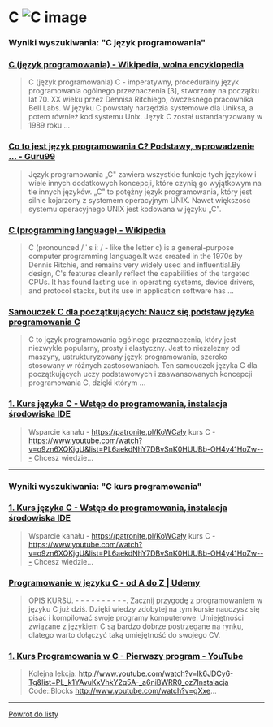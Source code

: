 # C ![C image](https://www.tiobe.com/wp-content/themes/tiobe/tiobe-index/images/C.png)
 
### Wyniki wyszukiwania: "C język programowania" 
 
### [C (język programowania) - Wikipedia, wolna encyklopedia](https://pl.wikipedia.org/wiki/C_(język_programowania)) 
 
 > C (język programowania) C - imperatywny, proceduralny język programowania ogólnego przeznaczenia [3], stworzony na początku lat 70. XX wieku przez Dennisa Ritchiego, ówczesnego pracownika Bell Labs. W języku C powstały narzędzia systemowe dla Uniksa, a potem również kod systemu Unix. Język C został ustandaryzowany w 1989 roku ...
 
 
 
 
### [Co to jest język programowania C? Podstawy, wprowadzenie ... - Guru99](https://www.guru99.com/pl/c-programming-language.html) 
 
 > Język programowania „C" zawiera wszystkie funkcje tych języków i wiele innych dodatkowych koncepcji, które czynią go wyjątkowym na tle innych języków. „C" to potężny język programowania, który jest silnie kojarzony z systemem operacyjnym UNIX. Nawet większość systemu operacyjnego UNIX jest kodowana w języku „C".
 
 
 
 
### [C (programming language) - Wikipedia](https://en.wikipedia.org/wiki/C_(programming_language)) 
 
 > C (pronounced / ˈ s iː / - like the letter c) is a general-purpose computer programming language.It was created in the 1970s by Dennis Ritchie, and remains very widely used and influential.By design, C's features cleanly reflect the capabilities of the targeted CPUs. It has found lasting use in operating systems, device drivers, and protocol stacks, but its use in application software has ...
 
 
 
 
### [Samouczek C dla początkujących: Naucz się podstaw języka programowania C](https://www.guru99.com/pl/c-programming-tutorial.html) 
 
 > C to język programowania ogólnego przeznaczenia, który jest niezwykle popularny, prosty i elastyczny. Jest to niezależny od maszyny, ustrukturyzowany język programowania, szeroko stosowany w różnych zastosowaniach. Ten samouczek języka C dla początkujących uczy podstawowych i zaawansowanych koncepcji programowania C, dzięki którym ...
 
 
 
 
### [1. Kurs języka C - Wstęp do programowania, instalacja środowiska IDE](https://www.youtube.com/watch?v=o9zn6XQKjgU) 
 
 > Wsparcie kanału - https://patronite.pl/KoWCały kurs C - https://www.youtube.com/watch?v=o9zn6XQKjgU&list=PL6aekdNhY7DBvSnK0HUUBb-OH4y41HoZw--- Chcesz wiedzie...
 
 
 
 

 
---
 
### Wyniki wyszukiwania: "C kurs programowania" 
 
### [1. Kurs języka C - Wstęp do programowania, instalacja środowiska IDE](https://www.youtube.com/watch?v=o9zn6XQKjgU) 
 
 > Wsparcie kanału - https://patronite.pl/KoWCały kurs C - https://www.youtube.com/watch?v=o9zn6XQKjgU&list=PL6aekdNhY7DBvSnK0HUUBb-OH4y41HoZw--- Chcesz wiedzie...
 
 
 
 
### [Programowanie w języku C - od A do Z | Udemy](https://www.udemy.com/course/programowanie-w-jezyku-c/) 
 
 > OPIS KURSU. - - - - - - - - - -. Zacznij przygodę z programowaniem w języku C już dziś. Dzięki wiedzy zdobytej na tym kursie nauczysz się pisać i kompilować swoje programy komputerowe. Umiejętności związane z językiem C są bardzo dobrze postrzegane na rynku, dlatego warto dołączyć taką umiejętność do swojego CV.
 
 
 
 
### [1. Kurs Programowania w C - Pierwszy program - YouTube](https://www.youtube.com/watch?v=XmCmJ94kZUU) 
 
 > Kolejna lekcja: http://www.youtube.com/watch?v=Ik6JDCy6-Tg&list=PL_k1YAvuKxVhkY2q5A-_a6niBWRR0_oz7Instalacja Code::Blocks http://www.youtube.com/watch?v=gXxe...
 
 
 
 

 
---
 
 [Powrót do listy](../top20.md)